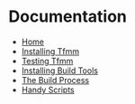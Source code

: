Documentation
=============

- [Home](http://tfmm.loop.coop/) 
- [Installing Tfmm](http://tfmm.loop.coop/#/doc/installing-tfmm) 
- [Testing Tfmm](http://tfmm.loop.coop/#/doc/testing-tfmm) 
- [Installing Build Tools](http://tfmm.loop.coop/#/doc/installing-build-tools) 
- [The Build Process](http://tfmm.loop.coop/#/doc/the-build-process) 
- [Handy Scripts](http://tfmm.loop.coop/#/doc/handy-scripts) 
